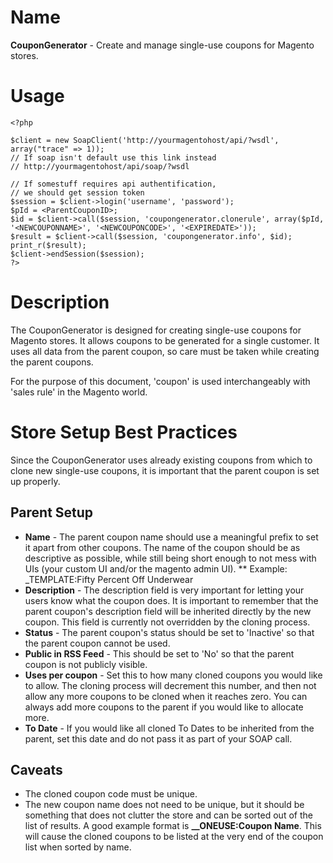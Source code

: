 # Name
**CouponGenerator** - Create and manage single-use coupons for Magento stores.

# Usage
    <?php

    $client = new SoapClient('http://yourmagentohost/api/?wsdl', array("trace" => 1));
    // If soap isn't default use this link instead
    // http://yourmagentohost/api/soap/?wsdl

    // If somestuff requires api authentification,
    // we should get session token
    $session = $client->login('username', 'password');
    $pId = <ParentCouponID>;
    $id = $client->call($session, 'coupongenerator.clonerule', array($pId, '<NEWCOUPONNAME>', '<NEWCOUPONCODE>', '<EXPIREDATE>'));
    $result = $client->call($session, 'coupongenerator.info', $id);
    print_r($result);
    $client->endSession($session);
    ?>
  
# Description
The CouponGenerator is designed for creating single-use coupons for Magento stores.  It allows coupons to be generated for a single customer.  It uses all data from the parent coupon, so care must be taken while creating the parent coupons.  

For the purpose of this document, 'coupon' is used interchangeably with 'sales rule' in the Magento world.

# Store Setup Best Practices
Since the CouponGenerator uses already existing coupons from which to clone new single-use coupons, it is important that the parent coupon is set up properly.

## Parent Setup
* **Name** - The parent coupon name should use a meaningful prefix to set it apart from other coupons.  The name of the coupon should be as descriptive as possible, while still being short enough to not mess with UIs (your custom UI and/or the magento admin UI).
** Example: _TEMPLATE:Fifty Percent Off Underwear
* **Description** - The description field is very important for letting your users know what the coupon does.  It is important to remember that the parent coupon's description field will be inherited directly by the new coupon.  This field is currently not overridden by the cloning process.
* **Status** - The parent coupon's status should be set to 'Inactive' so that the parent coupon cannot be used.
* **Public in RSS Feed** - This should be set to 'No' so that the parent coupon is not publicly visible.
* **Uses per coupon** - Set this to how many cloned coupons you would like to allow.  The cloning process will decrement this number, and then not allow any more coupons to be cloned when it reaches zero.  You can always add more coupons to the parent if you would like to allocate more.
* **To Date** - If you would like all cloned To Dates to be inherited from the parent, set this date and do not pass it as part of your SOAP call.

## Caveats
* The cloned coupon code must be unique.
* The new coupon name does not need to be unique, but it should be something that does not clutter the store and can be sorted out of the list of results.  A good example format is **__ONEUSE:Coupon Name**.  This will cause the cloned coupons to be listed at the very end of the coupon list when sorted by name.